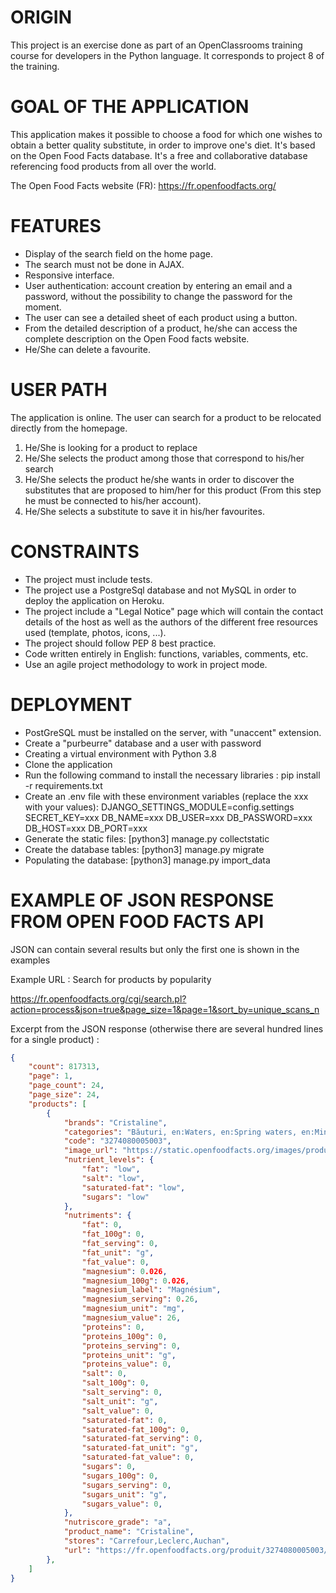 # ORIGIN #
This project is an exercise done as part of an OpenClassrooms training course for developers in the Python language.
It corresponds to project 8 of the training.

# GOAL OF THE APPLICATION #
This application makes it possible to choose a food for which one wishes to obtain a better quality substitute, in order to improve one's diet. It's based on the Open Food Facts database. It's a free and collaborative database referencing food products from all over the world.

The Open Food Facts website (FR): https://fr.openfoodfacts.org/

# FEATURES #
* Display of the search field on the home page.
* The search must not be done in AJAX.
* Responsive interface.
* User authentication: account creation by entering an email and a password, without the possibility to change the password for the moment.
* The user can see a detailed sheet of each product using a button.
* From the detailed description of a product, he/she can access the complete description on the Open Food facts website.
* He/She can delete a favourite.

# USER PATH #
The application is online. The user can search for a product to be relocated directly from the homepage.
1. He/She is looking for a product to replace
2. He/She selects the product among those that correspond to his/her search
3. He/She selects the product he/she wants in order to discover the substitutes that are proposed to him/her for this product (From this step he must be connected to his/her account).
4. He/She selects a substitute to save it in his/her favourites.

# CONSTRAINTS #
* The project must include tests.
* The project use a PostgreSql database and not MySQL in order to deploy the application on Heroku.
* The project include a "Legal Notice" page which will contain the contact details of the host as well as the authors of the different free resources used (template, photos, icons, ...).
* The project should follow PEP 8 best practice.
* Code written entirely in English: functions, variables, comments, etc.
* Use an agile project methodology to work in project mode.

# DEPLOYMENT #
* PostGreSQL must be installed on the server, with "unaccent" extension.
* Create a "purbeurre" database and a user with password
* Creating a virtual environment with Python 3.8
* Clone the application
* Run the following command to install the necessary libraries : pip install -r requirements.txt
* Create an .env file with these environment variables (replace the xxx with your values):
  DJANGO_SETTINGS_MODULE=config.settings
  SECRET_KEY=xxx
  DB_NAME=xxx
  DB_USER=xxx
  DB_PASSWORD=xxx
  DB_HOST=xxx
  DB_PORT=xxx
* Generate the static files: [python3] manage.py collectstatic
* Create the database tables: [python3] manage.py migrate
* Populating the database: [python3] manage.py import_data

# EXAMPLE OF JSON RESPONSE FROM OPEN FOOD FACTS API #
JSON can contain several results but only the first one is shown in the examples

Example URL : Search for products by popularity

https://fr.openfoodfacts.org/cgi/search.pl?action=process&json=true&page_size=1&page=1&sort_by=unique_scans_n

Excerpt from the JSON response (otherwise there are several hundred lines for a single product) :  

```json
{
    "count": 817313,
    "page": 1,
    "page_count": 24,
    "page_size": 24,
    "products": [
        {
            "brands": "Cristaline",
            "categories": "Băuturi, en:Waters, en:Spring waters, en:Mineral waters, en:Natural mineral waters",
            "code": "3274080005003",
            "image_url": "https://static.openfoodfacts.org/images/products/327/408/000/5003/front_fr.626.400.jpg",
            "nutrient_levels": {
                "fat": "low",
                "salt": "low",
                "saturated-fat": "low",
                "sugars": "low"
            },
            "nutriments": {
                "fat": 0,
                "fat_100g": 0,
                "fat_serving": 0,
                "fat_unit": "g",
                "fat_value": 0,
                "magnesium": 0.026,
                "magnesium_100g": 0.026,
                "magnesium_label": "Magnésium",
                "magnesium_serving": 0.26,
                "magnesium_unit": "mg",
                "magnesium_value": 26,
                "proteins": 0,
                "proteins_100g": 0,
                "proteins_serving": 0,
                "proteins_unit": "g",
                "proteins_value": 0,
                "salt": 0,
                "salt_100g": 0,
                "salt_serving": 0,
                "salt_unit": "g",
                "salt_value": 0,
                "saturated-fat": 0,
                "saturated-fat_100g": 0,
                "saturated-fat_serving": 0,
                "saturated-fat_unit": "g",
                "saturated-fat_value": 0,
                "sugars": 0,
                "sugars_100g": 0,
                "sugars_serving": 0,
                "sugars_unit": "g",
                "sugars_value": 0,
            },
            "nutriscore_grade": "a",
            "product_name": "Cristaline",
            "stores": "Carrefour,Leclerc,Auchan",
            "url": "https://fr.openfoodfacts.org/produit/3274080005003/cristaline-eau-de-source"
        },
    ]
}
```
